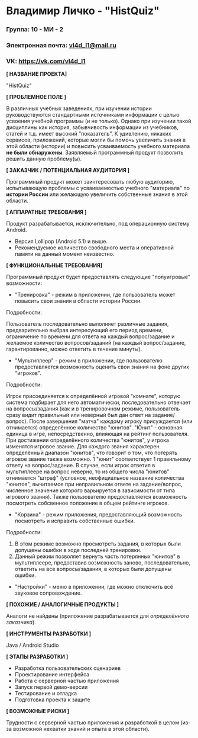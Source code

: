 # Владимир Личко - "HistQuiz"

### Группа: 10 - МИ - 2
### Электронная почта: vl4d_l1@mail.ru
### VK: https://vk.com/vl4d_l1


**[ НАЗВАНИЕ ПРОЕКТА]**

"HistQuiz"

**[ ПРОБЛЕМНОЕ ПОЛЕ ]**

В различных учебных заведениях, при изучении истории руководствуются стандартными источниками информации с целью усвоения учебной программы (и не только).
Однако при изучении такой дисциплины как история, забывчивость информации из учебников, статей и т.д. имеет высокий "показатель". К удивлению,
никаких сервисов, приложений, которые могли бы помочь увеличить знания в этой области (истории) и повысить усваиваемость учебного материала **не были
обнаружены**. Заявляемый программный продукт позволить решить данную проблему(ы).

**[ ЗАКАЗЧИК / ПОТЕНЦИАЛЬНАЯ АУДИТОРИЯ ]**

Программный продукт может заинтересовать любую аудиторию, испытывающую проблемы с усваиваемостью учебного "материала" по **истории России**
или желающую увеличить собственные знания в этой области.

**[ АППАРАТНЫЕ ТРЕБОВАНИЯ ]**

Продукт разрабатывается, исключительно, под операционную систему Android.
* Версия Lollipop (Android 5.1) и выше.
* Рекомендуемое количество свободного места и оперативной памяти на данный момент неизвестно.

**[ ФУНКЦИОНАЛЬНЫЕ ТРЕБОВАНИЯ]**

Программный продукт будет предоставлять следующие "полуигровые" возможности:
* "Тренировка" - режим в приложении, где пользователь может повысить свои знания в области истории России.

Подробности:

Пользователь последовательно выполняет различные задания, предварительно выбрав интересующий его период времени, ограничение по времени для ответа на каждый вопрос/задание
и желаемое количество вопросов/заданий (на каждый вопрос/задание, гарантированно, можно ответить в течение минуты).

* "Мультиплеер" - режим в приложении, где пользователю предоставляется возможность оценить свои знания на фоне других "игроков".

Подробности:

Игрок присоединяется к определённой игровой "комнате", которую система подбирает для него автоматически, последовательно отвечает на
вопросы/задания (как и в тренировочном режиме, пользователь сразу видит правильный или неверный был дан ответ на задание/вопрос).
После завершения "матча" каждому игроку присуждается (или отнимается) определённое количество "юнитов". "Юнит" - основная единица в игре,
непосредственно, влияющая на рейтинг пользователя. При достижении определённого количества "юнитов", у игрока изменятся игровое звание.
Для каждого звания характерен определённый диапазон "юнитов", что говорит о том, что потерять игровое звание также возможно. 1 "юнит"
соответствует 1 правильному ответу на вопрос/задание. В случае, если игрок ответил в мультиплеере на вопрос неверно, то из общего числа
"юнитов" отнимается "штраф" (условное, неофициальное название количества "юнитов", вычитаемое при неправильном ответе на задание/вопрос, численное
значение которого варьируется в зависимости от типа игрового звания). Также пользователю предоставляется возможность посмотреть собсвенное положение в
общем рейтинге игроков.

* "Корзина" - режим приложения, предоставляющий возможность посмотреть и исправить собственные ошибки.

Подробности:

1) В этом режиме возможно просмотреть задания, в которых были допущены ошибки в ходе последней тренировки.
2) Данный режим позволяет вернуть часть потерянных "юнитов" в мультиплеере, предоставив возможность заново, последовательно, ответить на все вопросы/задания,
в которых были допущены ошибки.

* "Настройки" - меню в приложении, где можно отключить всё звуковое сопровождение.

**[ ПОХОЖИЕ / АНАЛОГИЧНЫЕ ПРОДУКТЫ ]**

Аналоги не найдены (приложение разрабатывается для *определённого заказчика*).

**[ ИНСТРУМЕНТЫ РАЗРАБОТКИ ]**

Java / Android Studio

**[ ЭТАПЫ РАЗРАБОТКИ ]**

* Разработка пользовательских сценариев
* Проектирование интерфейса
* Работа с серверной частью приложения
* Запуск первой демо-версии
* Тестирование и отладка
* Подготовка проекта к защите

**[ ВОЗМОЖНЫЕ РИСКИ ]**

Трудности с серверной частью приложения и разработкой в целом (из-за возможной нехватки знаний и опыта в этой области).
